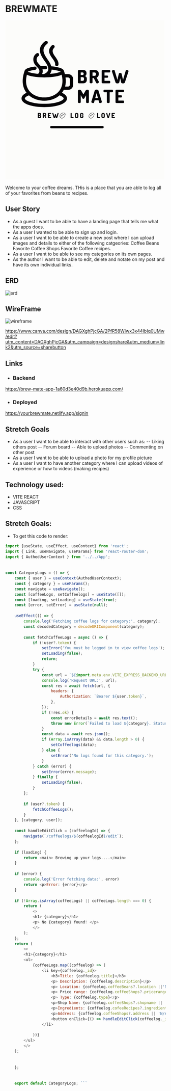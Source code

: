 # BREWMATE

![logo](image.png)

Welcome to your coffee dreams. THis is a place that you are able to log all of your favorites from beans to recipes. 

## User Story 
- As a guest I want to be able to have a landing page that tells me what the apps does. 
- As a user I wanted to be able to sign up and login.
- As a user I want to be able to create a new post where I can  upload images and details to either of the following catgeories: Coffee Beans  Favorite Coffee Shops Favorite Coffee recipes.
- As a user I want to be able to see my categories on its own pages. 
- As the author I want to be able to edit, delete and notate on my post and have its own individual links.


## ERD 
![erd](<Screenshot 2024-11-25 at 12.37.13 PM.png>)


## WireFrame

![wireframe](<Screenshot 2024-11-25 at 12.41.57 PM.png>)

https://www.canva.com/design/DAGXghPjcGA/2PfR58WIwx3x44IbIq0UMw/edit?utm_content=DAGXghPjcGA&utm_campaign=designshare&utm_medium=link2&utm_source=sharebutton



## Links

- ### Backend
https://brew-mate-app-1a60d3e40d9b.herokuapp.com/

- ### Deployed
https://yourbrewmate.netlify.app/signin


## Stretch Goals

- As a user I want to be able to interact with other users such as: 
--  Liking others post
--  Forum board
--  Able to upload photos
-- Commenting on other post 
- As a user I want to be able to upload a photo for my profile picture 
- As a user I want to have another category where I can upload videos of experience or how to videos (making recipes)


## Technology used: 
- VITE REACT 
- JAVASCRIPT
- CSS

## Stretch Goals:

- To get this code to render: 
```javascript
import {useState, useEffect, useContext} from 'react';
import { Link, useNavigate, useParams} from 'react-router-dom';
import { AuthedUserContext } from '../../App';

 
const CategoryLogs = () => {
    const { user } = useContext(AuthedUserContext);
    const { category } = useParams();
    const navigate = useNavigate();
    const [coffeeLogs, setCoffeelogs] = useState([]);
    const [loading, setLoading] = useState(true);
    const [error, setError] = useState(null);

    useEffect(() => {
        console.log('Fetching coffee logs for category:', category);
        const decodedCategory = decodeURIComponent(category);
    
        const fetchCoffeeLogs = async () => {
            if (!user?.token) {
                setError('You must be logged in to view coffee logs');
                setLoading(false);
                return;
            }
            try {
                const url = `${import.meta.env.VITE_EXPRESS_BACKEND_URL}/coffeelogs/${decodedCategory}`;
                console.log('Request URL:', url);
                const res = await fetch(url, {
                    headers: {
                        Authorization: `Bearer ${user.token}`,
                    },
                });
                if (!res.ok) {
                    const errorDetails = await res.text();
                    throw new Error(`Failed to load ${category}. Status: ${res.status}, Message: ${errorDetails}`)
                }
                const data = await res.json();
                if (Array.isArray(data) && data.length > 0) {
                    setCoffeelogs(data);
                } else {
                    setError('No logs found for this category.');
                }
            } catch (error) {
                setError(error.message);
            } finally {
                setLoading(false);
            }
        };
    
        if (user?.token) {
            fetchCoffeeLogs();
        }
    }, [category, user]);

    const handleEditClick = (coffeelogId) => {
        navigate(`/coffeelogs/${coffeelogId}/edit`);
    };

    if (loading) {
        return <main> Brewing up your logs....</main>
    }
    
    if (error) {
        console.log('Error fetching data:', error)
        return <p>Error: {error}</p>
    }

    if (!Array.isArray(coffeeLogs) || coffeeLogs.length === 0) {
        return (
            <>
            <h1> {category}</h1>
            <p> No {category} found! </p>
            </>
        );
    };
    return (
        <>
        <h1>{category}</h1>
        <ul>
            {coffeeLogs.map((coffeelog) => (
                <li key={coffeelog._id}>
                    <h3>Title: {coffeelog.title}</h3>
                    <p> Description: {coffeelog.description}</p>
                    <p> Location: {coffeelog.coffeeBeans?.location ||'N/A'}</p>
                    <p> Price range: {coffeelog.coffeeShops?.pricerange || 'N/A'}</p>
                    <p> Type: {coffeelog.type}</p>
                    <p>Shop Name: {coffeelog.coffeeShops?.shopname || 'N/a'}</p>
                    <p>Ingredients: {coffeelog.cofeeRecipes?.ingredients || 'N/A'}</p>
                    <p>Address: {coffeelog.coffeeShops?.address || 'N/A'}</p>
                    <button onClick={() => handleEditClick(coffeelog._id)}>Edit</button>
                </li>
              
            ))}
        </ul>
        </>
    );


    };


    export default CategoryLogs; ```








